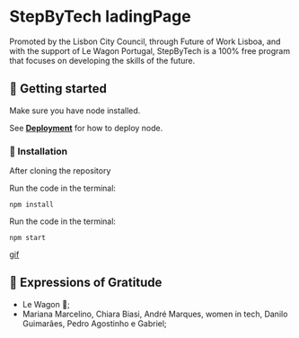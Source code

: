 # StepByTech ladingPage

Promoted by the Lisbon City Council, through Future of Work Lisboa, and with the support of Le Wagon Portugal, StepByTech is a 100% free program that focuses on developing the skills of the future.

## 🚀 Getting started

Make sure you have node installed.

See **[Deployment](https://nodejs.org/en/download)** for how to deploy node.


### 🔧 Installation

After cloning the repository

Run the code in the terminal:


```
npm install
```

Run the code in the terminal:


```
npm start

```

[gif](public/assets/img/StepByTech.gif)







## 🎁 Expressions of Gratitude

* Le Wagon 📢;
* Mariana Marcelino, Chiara Biasi, André Marques, women in tech, Danilo Guimarães, Pedro Agostinho e Gabriel;

